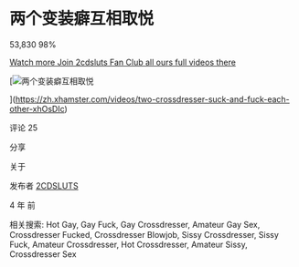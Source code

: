# 两个变装癖互相取悦

53,830 98%

[Watch more Join 2cdsluts Fan Club all ours full videos there](https://zh.xhamster.com/967b386O30Oefc06aOe994Ofd4e21O6c696e6b2d6f6e2d766964656fO0O324344534c555453O1O31)

[![两个变装癖互相取悦](https://thumb-nss.xhcdn.com/a/7cBXwOgOPFJdlVjFh5stxg/015/515/677/1280x720.c.jpg.v1615841220)

](https://zh.xhamster.com/videos/two-crossdresser-suck-and-fuck-each-other-xhOsDIc)

评论 25

分享

关于

发布者 [2CDSLUTS](https://zh.xhamster.com/users/2cdsluts)

4 年 前

相关搜索: Hot Gay, Gay Fuck, Gay Crossdresser, Amateur Gay Sex, Crossdresser Fucked, Crossdresser Blowjob, Sissy Crossdresser, Sissy Fuck, Amateur Crossdresser, Hot Crossdresser, Amateur Sissy, Crossdresser Sex
